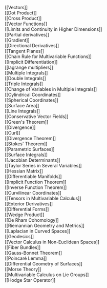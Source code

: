 [[Vectors]]  
[[Dot Product]]  
[[Cross Product]]  
[[Vector Functions]]  
[[Limits and Continuity in Higher Dimensions]]  
[[Partial derivatives]]  
[[Gradient]]  
[[Directional Derivatives]]  
[[Tangent Planes]]  
[[Chain Rule for Multivariable Functions]]  
[[Implicit Differentiation]]  
[[lagrange multipliers]]  
[[Multiple Integrals]]  
[[Double Integrals]]  
[[Triple Integrals]]  
[[Change of Variables in Multiple Integrals]]  
[[Cylindrical Coordinates]]  
[[Spherical Coordinates]]  
[[Surface Area]]  
[[Line Integrals]]  
[[Conservative Vector Fields]]  
[[Green's Theorem]]  
[[Divergence]]  
[[Curl]]  
[[Divergence Theorem]]  
[[Stokes' Theorem]]  
[[Parametric Surfaces]]  
[[Surface Integrals]]  
[[Jacobian Determinants]]  
[[Taylor Series in Several Variables]]  
[[Hessian Matrix]]  
[[Differentiable Manifolds]]  
[[Implicit Function Theorem]]  
[[Inverse Function Theorem]]  
[[Curvilinear Coordinates]]  
[[Tensors in Multivariable Calculus]]  
[[Exterior Derivatives]]  
[[Differential Forms]]  
[[Wedge Product]]  
[[De Rham Cohomology]]  
[[Riemannian Geometry and Metrics]]  
[[Laplacian in Curved Spaces]]  
[[Geodesics]]  
[[Vector Calculus in Non-Euclidean Spaces]]  
[[Fiber Bundles]]  
[[Gauss-Bonnet Theorem]]  
[[Poincaré Lemma]]  
[[Differential Geometry of Surfaces]]  
[[Morse Theory]]  
[[Multivariable Calculus on Lie Groups]]  
[[Hodge Star Operator]]